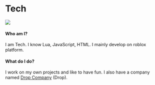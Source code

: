 # Tech

![](https://content.droprblx.com/pfp1.png)

#### Who am I?

I am Tech. I know Lua, JavaScript, HTML. I mainly develop on roblox platform.

#### What do I do?

I work on my own projects and like to have fun. I also have a company named [Drop Company][1] (Drop).

[1]: https://www.droprblx.com "Drop Company"

